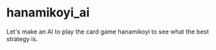 # hanamikoyi_ai
Let's make an AI to play the card game hanamikoyi to see what the best strategy is.
